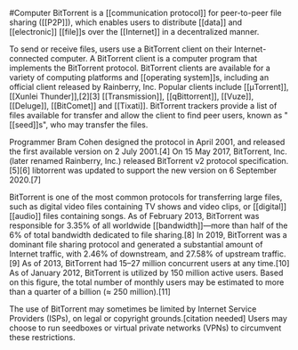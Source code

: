 #Computer 
BitTorrent is a [[communication protocol]] for peer-to-peer file sharing ([[P2P]]), which enables users to distribute [[data]] and [[electronic]] [[file]]s over the [[Internet]] in a decentralized manner.

To send or receive files, users use a BitTorrent client on their Internet-connected computer. A BitTorrent client is a computer program that implements the BitTorrent protocol. BitTorrent clients are available for a variety of computing platforms and [[operating system]]s, including an official client released by Rainberry, Inc. Popular clients include [[μTorrent]], [[Xunlei Thunder]],[2][3] [[Transmission]], [[qBittorrent]], [[Vuze]], [[Deluge]], [[BitComet]] and [[Tixati]]. BitTorrent trackers provide a list of files available for transfer and allow the client to find peer users, known as "[[seed]]s", who may transfer the files.

Programmer Bram Cohen designed the protocol in April 2001, and released the first available version on 2 July 2001.[4] On 15 May 2017, BitTorrent, Inc. (later renamed Rainberry, Inc.) released BitTorrent v2 protocol specification.[5][6] libtorrent was updated to support the new version on 6 September 2020.[7]

BitTorrent is one of the most common protocols for transferring large files, such as digital video files containing TV shows and video clips, or [[digital]] [[audio]] files containing songs. As of February 2013, BitTorrent was responsible for 3.35% of all worldwide [[bandwidth]]—more than half of the 6% of total bandwidth dedicated to file sharing.[8] In 2019, BitTorrent was a dominant file sharing protocol and generated a substantial amount of Internet traffic, with 2.46% of downstream, and 27.58% of upstream traffic.[9] As of 2013, BitTorrent had 15–27 million concurrent users at any time.[10] As of January 2012, BitTorrent is utilized by 150 million active users. Based on this figure, the total number of monthly users may be estimated to more than a quarter of a billion (≈ 250 million).[11]

The use of BitTorrent may sometimes be limited by Internet Service Providers (ISPs), on legal or copyright grounds.[citation needed] Users may choose to run seedboxes or virtual private networks (VPNs) to circumvent these restrictions.